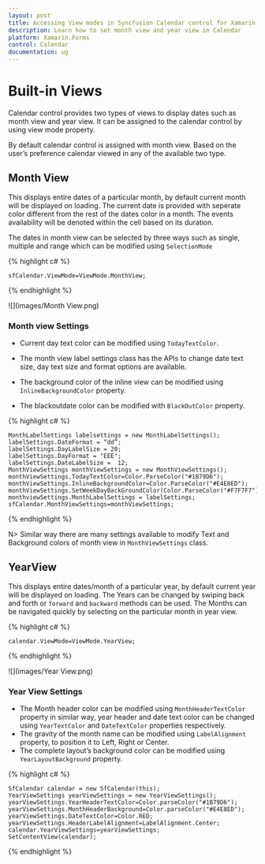 ```yaml
---
layout: post
title: Accessing View modes in Syncfusion Calendar control for Xamarin.Forms
description: Learn how to set month view and year view in Calendar
platform: Xamarin.Forms
control: Calendar
documentation: ug
---
```


# Built-in Views

Calendar control provides two types of views to display dates such as month view and year view. It can be assigned to the calendar control by using view mode property.

By default calendar control is assigned with month view. Based on the user’s preference calendar viewed in any of the available two type.

## Month View

This displays entire dates of a particular month, by default current month will be displayed on loading. The current date is provided with seperate color different from the rest of the dates color in a month. The events availability will be denoted within the cell based on its duration.

The dates in month view can be selected by three ways such as single, multiple and range which can be modified using `SelectionMode`

{% highlight c# %}

	sfCalendar.ViewMode=ViewMode.MonthView;
 
{% endhighlight %}
 
![](images/Month View.png)
 
### Month view Settings

* Current day text color can be modified using `TodayTextColor`.

* The month view label settings class has the APIs to change date text size, day text size and format options are available.

* The background color of the inline view can be modified using `InlineBackgroundColor` property.

* The blackoutdate color can be modified with `BlackOutColor` property.

{% highlight c# %}
	
	MonthLabelSettings labelsettings = new MonthLabelSettings();
	labelSettings.DateFormat = “dd”;
	labelSettings.DayLabelSize = 20;
	labelSettings.DayFormat = "EEE";
	labelSettings.DateLabelSize =  12;
	MonthViewSettings monthViewSettings = new MonthViewSettings();
	monthViewSettings.TodayTextColor=Color.ParseColor("#1B79D6");
	monthViewSettings.InlineBackgroundColor=Color.ParseColor("#E4E8ED");
	monthViewSettings.SetWeekDayBackGroundColor(Color.ParseColor("#F7F7F7"));
	monthviewSettings.MonthLabelSettings = labelSettings;
	sfCalendar.MonthViewSettings=monthViewSettings;
	
{% endhighlight %}

N> Similar way there are many settings available to modify Text and Background colors of month view in `MonthViewSettings` class.

## YearView

This displays entire dates/month of a particular year, by default current year will be displayed on loading. The Years can be changed by swiping back and forth or `forward` and `backward` methods can be used. The Months can be navigated quickly by selecting on the particular month in year view.

{% highlight c# %}

	calendar.ViewMode=ViewMode.YearView;
	
{% endhighlight %}

![](images/Year View.png)  

### Year View Settings

* The Month header color can be modified using `MonthHeaderTextColor` property in similar way, year header and date text color can be changed using `YearTextColor` and `DateTextColor` properties respectively. 
* The gravity of the month name can be modified using `LabelAlignment` property, to position it to Left, Right or Center. 
* The complete layout’s background color can be modified using `YearLayoutBackground` property.   

{% highlight c# %}

	SfCalendar calendar = new SfCalendar(this);
	YearViewSettings yearViewSettings = new YearViewSettings();
	yearViewSettings.YearHeaderTextColor=Color.parseColor("#1B79D6");
	yearViewSettings.MonthHeaderBackground=Color.parseColor("#E4E8ED");
	yearViewSettings.DateTextColor=Color.RED;
	yearViewSettings.HeaderLabelAlignment=LabelAlignment.Center;
	calendar.YearViewSettings=yearViewSettings;
	SetContentView(calendar);

{% endhighlight %}                                   

